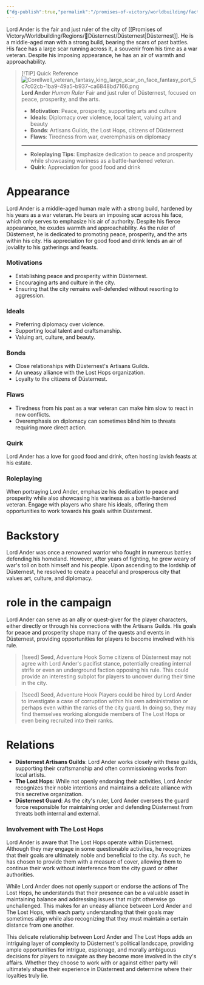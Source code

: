 ```yaml
---
{"dg-publish":true,"permalink":"/promises-of-victory/worldbuilding/factions/duesternest/lord-ander/","title":"Lord Ander","noteIcon":"NPC","created":"2023-01-25T02:26:53.989+01:00","updated":"2023-04-01T03:38:01.323+02:00"}
---
```



Lord Ander is the fair and just ruler of the city of [[Promises of Victory/Worldbuilding/Regions/🏰Düsternest/Düsternest\|Düsternest]]. He is a middle-aged man with a strong build, bearing the scars of past battles. His face has a large scar running across it, a souvenir from his time as a war veteran. Despite his imposing appearance, he has an air of warmth and approachability.

> [!TIP] Quick Reference
> ![Corellwell_veteran_fantasy_king_large_scar_on_face_fantasy_port_5c7c02cb-1ba9-49a5-b937-ca6848bd7166.png](/img/user/resources/Pictures/Corellwell_veteran_fantasy_king_large_scar_on_face_fantasy_port_5c7c02cb-1ba9-49a5-b937-ca6848bd7166.png) 
> **Lord Ander** _Human Ruler_
>  Fair and just ruler of Düsternest, focused on peace, prosperity, and the arts.
>- **Motivation**: Peace, prosperity, supporting arts and culture
>- **Ideals**: Diplomacy over violence, local talent, valuing art and beauty
>- **Bonds**: Artisans Guilds, the Lost Hops, citizens of Düsternest
>- **Flaws**: Tiredness from war, overemphasis on diplomacy
> ____
>- **Roleplaying Tips**: Emphasize dedication to peace and prosperity while showcasing wariness as a battle-hardened veteran.
>-  **Quirk**: Appreciation for good food and drink

# Appearance
Lord Ander is a middle-aged human male with a strong build, hardened by his years as a war veteran. He bears an imposing scar across his face, which only serves to emphasize his air of authority. Despite his fierce appearance, he exudes warmth and approachability. As the ruler of Düsternest, he is dedicated to promoting peace, prosperity, and the arts within his city. His appreciation for good food and drink lends an air of joviality to his gatherings and feasts.

### Motivations
- Establishing peace and prosperity within Düsternest.
- Encouraging arts and culture in the city.
- Ensuring that the city remains well-defended without resorting to aggression.

### Ideals
- Preferring diplomacy over violence.
- Supporting local talent and craftsmanship.
- Valuing art, culture, and beauty.

### Bonds
- Close relationships with Düsternest's Artisans Guilds.
- An uneasy alliance with the Lost Hops organization.
- Loyalty to the citizens of Düsternest.

### Flaws
- Tiredness from his past as a war veteran can make him slow to react in new conflicts.
- Overemphasis on diplomacy can sometimes blind him to threats requiring more direct action.

### Quirk
Lord Ander has a love for good food and drink, often hosting lavish feasts at his estate.

### Roleplaying
When portraying Lord Ander, emphasize his dedication to peace and prosperity while also showcasing his wariness as a battle-hardened veteran. Engage with players who share his ideals, offering them opportunities to work towards his goals within Düsternest.

# Backstory
Lord Ander was once a renowned warrior who fought in numerous battles defending his homeland. However, after years of fighting, he grew weary of war's toll on both himself and his people. Upon ascending to the lordship of Düsternest, he resolved to create a peaceful and prosperous city that values art, culture, and diplomacy.

# role in the campaign
Lord Ander can serve as an ally or quest-giver for the player characters, either directly or through his connections with the Artisans Guilds. His goals for peace and prosperity shape many of the quests and events in Düsternest, providing opportunities for players to become involved with his rule.

>[!seed] Seed, Adventure Hook
>Some citizens of Düsternest may not agree with Lord Ander's pacifist stance, potentially creating internal strife or even an underground faction opposing his rule. This could provide an interesting subplot for players to uncover during their time in the city.

>[!seed] Seed, Adventure Hook
>Players could be hired by Lord Ander to investigate a case of corruption within his own administration or perhaps even within the ranks of the city guard. In doing so, they may find themselves working alongside members of The Lost Hops or even being recruited into their ranks.

# Relations
- **Düsternest Artisans Guilds**: Lord Ander works closely with these guilds, supporting their craftsmanship and often commissioning works from local artists.
- **The Lost Hops**: While not openly endorsing their activities, Lord Ander recognizes their noble intentions and maintains a delicate alliance with this secretive organization.
- **Düsternest Guard**: As the city's ruler, Lord Ander oversees the guard force responsible for maintaining order and defending Düsternest from threats both internal and external.

### Involvement with The Lost Hops

Lord Ander is aware that The Lost Hops operate within Düsternest. Although they may engage in some questionable activities, he recognizes that their goals are ultimately noble and beneficial to the city. As such, he has chosen to provide them with a measure of cover, allowing them to continue their work without interference from the city guard or other authorities.

While Lord Ander does not openly support or endorse the actions of The Lost Hops, he understands that their presence can be a valuable asset in maintaining balance and addressing issues that might otherwise go unchallenged. This makes for an uneasy alliance between Lord Ander and The Lost Hops, with each party understanding that their goals may sometimes align while also recognizing that they must maintain a certain distance from one another.

This delicate relationship between Lord Ander and The Lost Hops adds an intriguing layer of complexity to Düsternest's political landscape, providing ample opportunities for intrigue, espionage, and morally ambiguous decisions for players to navigate as they become more involved in the city's affairs. Whether they choose to work with or against either party will ultimately shape their experience in Düsternest and determine where their loyalties truly lie.